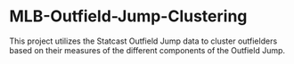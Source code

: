 # MLB-Outfield-Jump-Clustering

This project utilizes the Statcast Outfield Jump data to cluster outfielders based on their measures of the different components of the Outfield Jump.
